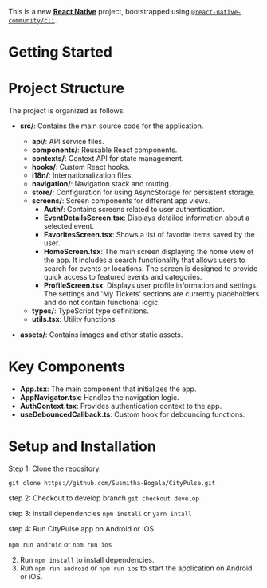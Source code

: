 This is a new [**React Native**](https://reactnative.dev) project, bootstrapped using [`@react-native-community/cli`](https://github.com/react-native-community/cli).

# Getting Started



# Project Structure

The project is organized as follows:

- **src/**: Contains the main source code for the application.
  - **api/**: API service files.
  - **components/**: Reusable React components.
  - **contexts/**: Context API for state management.
  - **hooks/**: Custom React hooks.
  - **i18n/**: Internationalization files.
  - **navigation/**: Navigation stack and routing.
  - **store/**: Configuration for using AsyncStorage for persistent storage.
  - **screens/**: Screen components for different app views.
    - **Auth/**: Contains screens related to user authentication.
    - **EventDetailsScreen.tsx**: Displays detailed information about a selected event.
    - **FavoritesScreen.tsx**: Shows a list of favorite items saved by the user.
    - **HomeScreen.tsx**: The main screen displaying the home view of the app. It includes a search functionality that allows users to search for events or locations. The screen is designed to provide quick access to featured events and categories.
    - **ProfileScreen.tsx**: Displays user profile information and settings. The settings and 'My Tickets' sections are currently placeholders and do not contain functional logic.
  - **types/**: TypeScript type definitions.
  - **utils.tsx**: Utility functions.

- **assets/**: Contains images and other static assets.

# Key Components

- **App.tsx**: The main component that initializes the app.
- **AppNavigator.tsx**: Handles the navigation logic.
- **AuthContext.tsx**: Provides authentication context to the app.
- **useDebouncedCallback.ts**: Custom hook for debouncing functions.





# Setup and Installation

Step 1:  Clone the repository.

   `git clone https://github.com/Susmitha-Bogala/CityPulse.git`

step 2: Checkout to develop branch
      `git checkout develop`

step 3:  install dependencies
   `npm install` or `yarn intall`

step 4: Run CityPulse app on Android or IOS

`npm run android` or `npm run ios`


2. Run `npm install` to install dependencies.
3. Run `npm run android` or `npm run ios` to start the application on Android or iOS.

